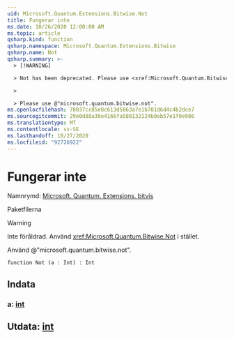 ```yaml
---
uid: Microsoft.Quantum.Extensions.Bitwise.Not
title: Fungerar inte
ms.date: 10/26/2020 12:00:00 AM
ms.topic: article
qsharp.kind: function
qsharp.namespace: Microsoft.Quantum.Extensions.Bitwise
qsharp.name: Not
qsharp.summary: >-
  > [!WARNING]

  > Not has been deprecated. Please use <xref:Microsoft.Quantum.Bitwise.Not> instead.

  >

  > Please use @"microsoft.quantum.bitwise.not".
ms.openlocfilehash: 78037cc85e8c613d5863a7e1b781d6d4c4b2dce7
ms.sourcegitcommit: 29e0d88a30e4166fa580132124b0eb57e1f0e986
ms.translationtype: MT
ms.contentlocale: sv-SE
ms.lasthandoff: 10/27/2020
ms.locfileid: "92726922"
---
```

# <a name="not-function"></a>Fungerar inte

Namnrymd: [Microsoft. Quantum. Extensions. bitvis](xref:Microsoft.Quantum.Extensions.Bitwise)

Paketfilerna [](https://nuget.org/packages/)


> [!WARNING]
> Inte föråldrad. Använd <xref:Microsoft.Quantum.Bitwise.Not> i stället.
>
> Använd @"microsoft.quantum.bitwise.not".



```qsharp
function Not (a : Int) : Int
```


## <a name="input"></a>Indata

### <a name="a--int"></a>a: [int](xref:microsoft.quantum.lang-ref.int)





## <a name="output--int"></a>Utdata: [int](xref:microsoft.quantum.lang-ref.int)

